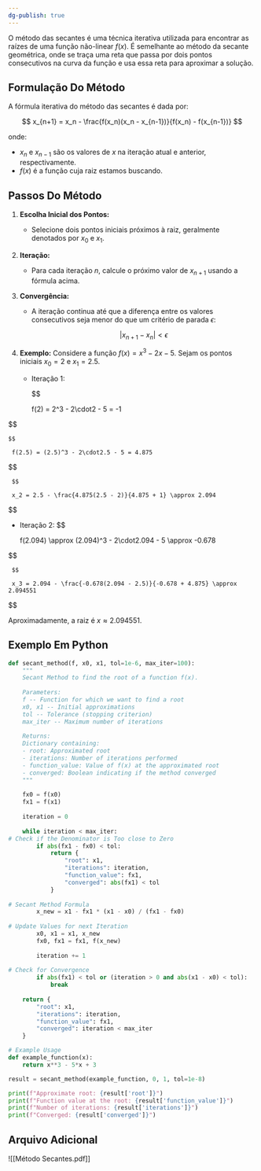 ```yaml
---
dg-publish: true
---
```


O método das secantes é uma técnica iterativa utilizada para encontrar as raízes de uma função não-linear $f(x)$. É semelhante ao método da secante geométrica, onde se traça uma reta que passa por dois pontos consecutivos na curva da função e usa essa reta para aproximar a solução.

## Formulação Do Método

A fórmula iterativa do método das secantes é dada por:

$$
x_{n+1} = x_n - \frac{f(x_n)(x_n - x_{n-1})}{f(x_n) - f(x_{n-1})}
$$

onde:

- $x_n$ e $x_{n-1}$ são os valores de $x$ na iteração atual e anterior, respectivamente.
- $f(x)$ é a função cuja raiz estamos buscando.

## Passos Do Método

1. **Escolha Inicial dos Pontos:**
   - Selecione dois pontos iniciais próximos à raiz, geralmente denotados por $x_0$ e $x_1$.

2. **Iteração:**
   - Para cada iteração $n$, calcule o próximo valor de $x_{n+1}$ usando a fórmula acima.

3. **Convergência:**
   - A iteração continua até que a diferença entre os valores consecutivos seja menor do que um critério de parada $\epsilon$:

     $$ |x_{n+1} - x_n| < \epsilon $$

4. **Exemplo:**
   Considere a função $f(x) = x^3 - 2x - 5$. Sejam os pontos iniciais $x_0 = 2$ e $x_1 = 2.5$.

   - Iteração 1:

     $$

     f(2) = 2^3 - 2\cdot2 - 5 = -1


$$
 
    $$

     f(2.5) = (2.5)^3 - 2\cdot2.5 - 5 = 4.875
     
$$

     $$

     x_2 = 2.5 - \frac{4.875(2.5 - 2)}{4.875 + 1} \approx 2.094
     

$$

   - Iteração 2:
     $$

     f(2.094) \approx (2.094)^3 - 2\cdot2.094 - 5 \approx -0.678
     
$$

     $$

     x_3 = 2.094 - \frac{-0.678(2.094 - 2.5)}{-0.678 + 4.875} \approx 2.094551
     

$$

   Aproximadamente, a raiz é $x \approx 2.094551$.

## Exemplo Em Python

```python
def secant_method(f, x0, x1, tol=1e-6, max_iter=100):
    """
    Secant Method to find the root of a function f(x).
    
    Parameters:
    f -- Function for which we want to find a root
    x0, x1 -- Initial approximations
    tol -- Tolerance (stopping criterion)
    max_iter -- Maximum number of iterations
    
    Returns:
    Dictionary containing:
    - root: Approximated root
    - iterations: Number of iterations performed
    - function_value: Value of f(x) at the approximated root
    - converged: Boolean indicating if the method converged
    """
    
    fx0 = f(x0)
    fx1 = f(x1)
    
    iteration = 0
    
    while iteration < max_iter:
# Check if the Denominator is Too close to Zero
        if abs(fx1 - fx0) < tol:
            return {
                "root": x1,
                "iterations": iteration,
                "function_value": fx1,
                "converged": abs(fx1) < tol
            }
        
# Secant Method Formula
        x_new = x1 - fx1 * (x1 - x0) / (fx1 - fx0)
        
# Update Values for next Iteration
        x0, x1 = x1, x_new
        fx0, fx1 = fx1, f(x_new)
        
        iteration += 1
        
# Check for Convergence
        if abs(fx1) < tol or (iteration > 0 and abs(x1 - x0) < tol):
            break
    
    return {
        "root": x1,
        "iterations": iteration,
        "function_value": fx1,
        "converged": iteration < max_iter
    }

# Example Usage
def example_function(x):
    return x**3 - 5*x + 3

result = secant_method(example_function, 0, 1, tol=1e-8)

print(f"Approximate root: {result['root']}")
print(f"Function value at the root: {result['function_value']}")
print(f"Number of iterations: {result['iterations']}")
print(f"Converged: {result['converged']}")
```

## Arquivo Adicional

![[Método Secantes.pdf]]
